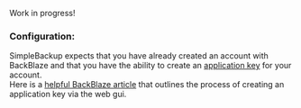 Work in progress!


### Configuration:
SimpleBackup expects that you have already created an account with BackBlaze and that you have the ability to create an [application key](https://www.backblaze.com/b2/docs/application_keys.html) for your account.  
Here is a [helpful BackBlaze article](https://help.backblaze.com/hc/en-us/articles/360052129034-Creating-and-Managing-Application-Keys) that outlines the process of creating an application key via the web gui.  
